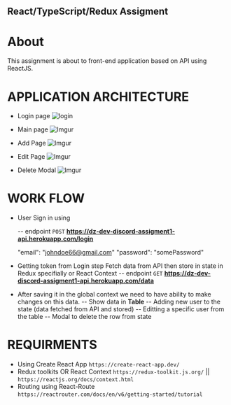 ## React/TypeScript/Redux Assigment

# About

This assignment is about to front-end application based on API using ReactJS.

# APPLICATION ARCHITECTURE

- Login page
![login](https://i.imgur.com/J9Vp9Qn.png)

- Main page
![Imgur](https://i.imgur.com/gWhPbVY.png)

- Add Page
![Imgur](https://i.imgur.com/SXpZ6Dx.png)

- Edit Page
![Imgur](https://i.imgur.com/tJqZsXK.png)

- Delete Modal
![Imgur](https://i.imgur.com/jXANcUV.png)

# WORK FLOW
- User Sign in using

  -- endpoint `POST` **https://dz-dev-discord-assigment1-api.herokuapp.com/login**
  
  "email": "johndoe66@gmail.com"
  "password": "somePassword"
  
- Getting token from Login step Fetch data from API then store in state in Redux specifially or React Context
  -- endpoint `GET` **https://dz-dev-discord-assigment1-api.herokuapp.com/data**
  
  
- After saving it in the global context we need to have ability to make changes on this data. 
    -- Show data in **Table**
    -- Adding new user to the state (data fetched from API and stored)
    -- Editting a specific user from the table
    -- Modal to delete the row from state

# REQUIRMENTS

- Using Create React App `https://create-react-app.dev/`
- Redux toolkits OR React Context `https://redux-toolkit.js.org/` || `https://reactjs.org/docs/context.html`
- Routing using React-Route `https://reactrouter.com/docs/en/v6/getting-started/tutorial`
